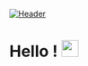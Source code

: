[![Header](https://github.com/zaynebh/zaynebbh/blob/main/Blanc%20avec%20Coup%20de%20Pinceau%20Bleu%20Aqua%20Personnel%20Logo.png
 "Header")](https://some-url.dev/)
# Hello ! <img src="https://github.com/zaynebh/zaynebbh/blob/main/wave.gif" width="30px">
